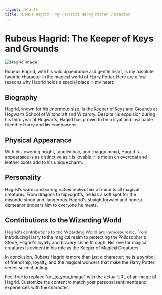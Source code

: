 ```yaml
---
layout: default
title: Rubeus Hagrid - My Favorite Harry Potter Character
---
```


# Rubeus Hagrid: The Keeper of Keys and Grounds

![Hagrid Image](https://images.app.goo.gl/eu4sgYVdWWdf1rQv8) 

Rubeus Hagrid, with his wild appearance and gentle heart, is my absolute favorite character in the magical world of Harry Potter. Here are a few reasons why Hagrid holds a special place in my heart:

## Biography

Hagrid, known for his enormous size, is the Keeper of Keys and Grounds at Hogwarts School of Witchcraft and Wizardry. Despite his expulsion during his third year at Hogwarts, Hagrid has proven to be a loyal and invaluable friend to Harry and his companions.

## Physical Appearance

With his towering height, tangled hair, and shaggy beard, Hagrid's appearance is as distinctive as it is lovable. His moleskin overcoat and leather boots add to his unique charm.

## Personality

Hagrid's warm and caring nature makes him a friend to all magical creatures. From dragons to hippogriffs, he has a soft spot for the misunderstood and dangerous. Hagrid's straightforward and honest demeanor endears him to everyone he meets.

## Contributions to the Wizarding World

Hagrid's contributions to the Wizarding World are immeasurable. From introducing Harry to the magical realm to protecting the Philosopher's Stone, Hagrid's loyalty and bravery shine through. His love for magical creatures is evident in his role as the Keeper of Magical Creatures.

In conclusion, Rubeus Hagrid is more than just a character; he is a symbol of friendship, loyalty, and the magical wonders that make the Harry Potter series so enchanting.

Feel free to replace "url_to_your_image" with the actual URL of an image of Hagrid. Customize the content to match your personal sentiments and experiences with the character.

